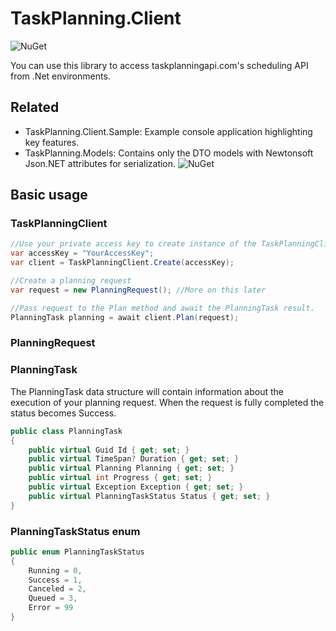 # TaskPlanning.Client
![NuGet](https://img.shields.io/nuget/v/TaskPlanning.Client?label=TaskPlanning.Client "NuGet")

You can use this library to access taskplanningapi.com's scheduling API from .Net environments.

## Related
- TaskPlanning.Client.Sample: Example console application highlighting key features.
- TaskPlanning.Models: Contains only the DTO models with Newtonsoft Json.NET attributes for serialization. ![NuGet](https://img.shields.io/nuget/v/TaskPlanning.Models?label=TaskPlanning.Models "NuGet")

## Basic usage

### TaskPlanningClient
```C#
//Use your private access key to create instance of the TaskPlanningClient
var accessKey = "YourAccessKey";
var client = TaskPlanningClient.Create(accessKey);

//Create a planning request
var request = new PlanningRequest(); //More on this later

//Pass request to the Plan method and await the PlanningTask result.
PlanningTask planning = await client.Plan(request);
```

### PlanningRequest

### PlanningTask
The PlanningTask data structure will contain information about the execution of your planning request.
When the request is fully completed the status becomes Success.


```C#
public class PlanningTask
{
    public virtual Guid Id { get; set; }
    public virtual TimeSpan? Duration { get; set; }
    public virtual Planning Planning { get; set; }
    public virtual int Progress { get; set; }
    public virtual Exception Exception { get; set; }
    public virtual PlanningTaskStatus Status { get; set; }
}
```
### PlanningTaskStatus enum

```C#
public enum PlanningTaskStatus
{
    Running = 0,
    Success = 1,
    Canceled = 2,
    Queued = 3,
    Error = 99
}
```

